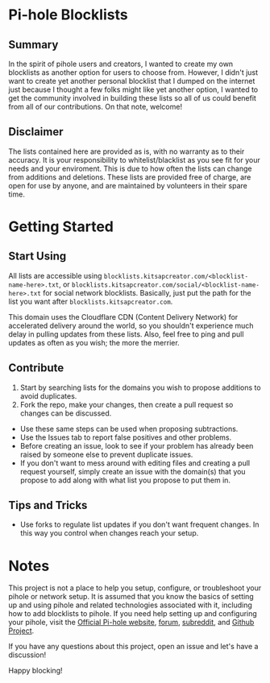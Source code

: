# Pi-hole Blocklists
## Summary
In the spirit of pihole users and creators, I wanted to create my own blocklists as another option for users to choose from. However, I didn't just want to create yet another personal blocklist that I dumped on the internet just because I thought a few folks might like yet another option, I wanted to get the community involved in building these lists so all of us could benefit from all of our contributions. On that note, welcome!
## Disclaimer
The lists contained here are provided as is, with no warranty as to their accuracy. It is your responsibility to whitelist/blacklist as you see fit for your needs and your enviroment. This is due to how often the lists can change from additions and deletions. These lists are provided free of charge, are open for use by anyone, and are maintained by volunteers in their spare time.
# Getting Started
## Start Using
All lists are accessible using `blocklists.kitsapcreator.com/<blocklist-name-here>.txt`, or `blocklists.kitsapcreator.com/social/<blocklist-name-here>.txt` for social network blocklists. Basically, just put the path for the list you want after `blocklists.kitsapcreator.com`.

This domain uses the Cloudflare CDN (Content Delivery Network) for accelerated delivery around the world, so you shouldn't experience much delay in pulling updates from these lists. Also, feel free to ping and pull updates as often as you wish; the more the merrier.
## Contribute
1. Start by searching lists for the domains you wish to propose additions to avoid duplicates.
2.  Fork the repo, make your changes, then create a pull request so changes can be discussed.
* Use these same steps can be used when proposing subtractions.
* Use the Issues tab to report false positives and other problems.
* Before creating an issue, look to see if your problem has already been raised by someone else to prevent duplicate issues.
* If you don't want to mess around with editing files and creating a pull request yourself, simply create an issue with the domain(s) that you propose to add along with what list you propose to put them in.
## Tips and Tricks
* Use forks to regulate list updates if you don't want frequent changes. In this way you control when changes reach your setup.
# Notes
This project is not a place to help you setup, configure, or troubleshoot your pihole or network setup. It is assumed that you know the basics of setting up and using pihole and related technologies associated with it, including how to add blocklists to pihole. If you need help setting up and configuring your pihole, visit the [Official Pi-hole website](https://pi-hole.net/), [forum](https://discourse.pi-hole.net/), [subreddit](https://www.reddit.com/r/pihole/), and [Github Project](https://github.com/pi-hole/pi-hole).

If you have any questions about this project, open an issue and let's have a discussion!

Happy blocking!